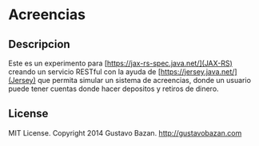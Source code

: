 Acreencias
==========

## Descripcion
Este es un experimento para [https://jax-rs-spec.java.net/](JAX-RS)
creando un servicio RESTful con la ayuda de [https://jersey.java.net/](Jersey)
que permita simular un sistema de acreencias, donde un usuario puede tener 
cuentas donde hacer depositos y retiros de dinero.

## License

MIT License. Copyright 2014 Gustavo Bazan. http://gustavobazan.com 